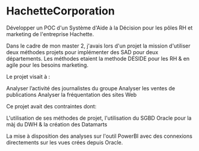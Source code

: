 # HachetteCorporation
Développer un POC d'un Système d'Aide à la Décision pour les pôles RH et marketing de l'entreprise Hachette. 

Dans le cadre de mon master 2, j'avais lors d'un projet la mission d'utiliser deux méthodes projets pour implémenter des SAD pour deux départements. 
Les méthodes etaient la methode DESIDE pour les RH & en agile pour les besoins marketing.

Le projet visait à :

Analyser l’activité des journalistes du groupe 
Analyser les ventes de publications
Analyser la fréquentation des sites Web

Ce projet avait des contraintes dont:

L'utilisation de ses méthodes de projet, l'utilisation du SGBD Oracle pour la màj du DWH & la création des Datamarts

La mise à disposition des analyses sur l'outil PowerBI avec des connexions directements sur les vues crées depuis Oracle. 
